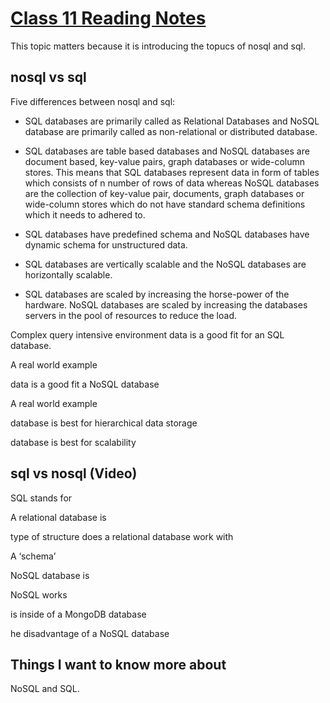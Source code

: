 # [Class 11 Reading Notes](https://github.com/snur206/reading-notes/blob/main/301/class11notes.md)

This topic matters because it is introducing the topucs of nosql and sql.

## nosql vs sql

Five differences between nosql and sql:

- SQL databases are primarily called as Relational Databases and NoSQL database are primarily called as non-relational or distributed database.
 	  
- SQL databases are table based databases and NoSQL databases are document based, key-value pairs, graph databases or wide-column stores. This means that SQL databases represent data in form of tables which consists of n number of rows of data whereas NoSQL databases are the collection of key-value pair, documents, graph databases or wide-column stores which do not have standard schema definitions which it needs to adhered to.

- SQL databases have predefined schema and NoSQL databases have dynamic schema for unstructured data.

- SQL databases are vertically scalable and the NoSQL databases are horizontally scalable.

- SQL databases are scaled by increasing the horse-power of the hardware. NoSQL databases are scaled by increasing the databases servers in the pool of resources to reduce the load.

Complex query intensive environment data is a good fit for an SQL database.

A real world example

data is a good fit a NoSQL database

A real world example

 database is best for hierarchical data storage

database is best for scalability

## sql vs nosql (Video)

SQL stands for

A relational database is

type of structure does a relational database work with

A ‘schema’

NoSQL database is

NoSQL works

 is inside of a MongoDB database



he disadvantage of a NoSQL database

## Things I want to know more about

NoSQL and SQL.
